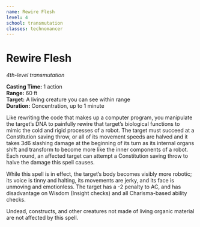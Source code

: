 ```yaml
---
name: Rewire Flesh
level: 4
school: transmutation
classes: technomancer
---
```


# Rewire Flesh

_4th-level transmutation_

**Casting Time:** 1 action    
**Range:** 60 ft    
**Target:** A living creature you can see within range    
**Duration:** Concentration, up to 1 minute

Like rewriting the code that makes up a computer program, you manipulate the target’s DNA
to painfully rewire that target’s biological functions to mimic the cold and rigid
processes of a robot. The target must succeed at a Constitution saving throw, or all
of its movement speeds are halved and it takes 3d6 slashing damage at the beginning of
its turn as its internal organs shift and transform to become more like the inner
components of a robot. Each round, an affected target can attempt a Constitution saving
throw to halve the damage this spell causes.

While this spell is in effect, the target’s body becomes visibly more robotic; its voice is tinny and halting, its movements are jerky, and its face is unmoving and emotionless. The target has a -2 penalty to AC, and has disadvantage on Wisdom (Insight checks) and all Charisma-based ability checks.

Undead, constructs, and other creatures not made of living organic material are not
affected by this spell.